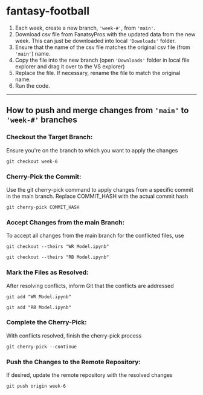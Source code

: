# fantasy-football

1. Each week, create a new branch, <code>'week-#'</code>, from <code>'main'</code>.
2. Download csv file from FanatsyPros with the updated data from the new week. This can just be downloaded into local <code>'Downloads'</code> folder.
3. Ensure that the name of the csv file matches the original csv file (from <code>'main'</code>) name.
4. Copy the file into the new branch (open <code>'Downloads'</code> folder in local file explorer and drag it over to the VS explorer)
5. Replace the file. If necessary, rename the file to match the original name.
6. Run the code.

---

## How to push and merge changes from <code>'main'</code> to <code>'week-#'</code> branches

### Checkout the Target Branch:
Ensure you're on the branch to which you want to apply the changes

<code>git checkout week-6</code>

### Cherry-Pick the Commit:
Use the git cherry-pick command to apply changes from a specific commit in the main branch. Replace COMMIT_HASH with the actual commit hash

<code>git cherry-pick COMMIT_HASH</code>

### Accept Changes from the main Branch:
To accept all changes from the main branch for the conflicted files, use

<code>git checkout --theirs "WR Model.ipynb"</code>

<code>git checkout --theirs "RB Model.ipynb"</code>

### Mark the Files as Resolved:
After resolving conflicts, inform Git that the conflicts are addressed

<code>git add "WR Model.ipynb"</code>

<code>git add "RB Model.ipynb"</code>

### Complete the Cherry-Pick:
With conflicts resolved, finish the cherry-pick process

<code>git cherry-pick --continue</code>

### Push the Changes to the Remote Repository:
If desired, update the remote repository with the resolved changes

<code>git push origin week-6</code>